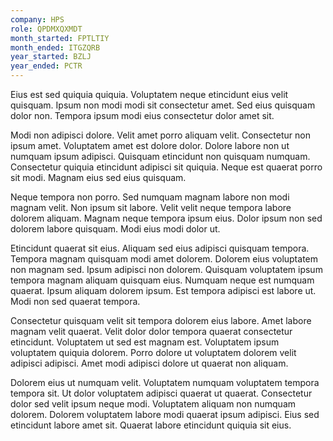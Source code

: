 ```yaml
---
company: HPS
role: QPDMXQXMDT
month_started: FPTLTIY
month_ended: ITGZQRB
year_started: BZLJ
year_ended: PCTR
---
```


Eius est sed quiquia quiquia. Voluptatem neque etincidunt eius velit quisquam. Ipsum non modi modi sit consectetur amet. Sed eius quisquam dolor non. Tempora ipsum modi eius consectetur dolor amet sit.

Modi non adipisci dolore. Velit amet porro aliquam velit. Consectetur non ipsum amet. Voluptatem amet est dolore dolor. Dolore labore non ut numquam ipsum adipisci. Quisquam etincidunt non quisquam numquam. Consectetur quiquia etincidunt adipisci sit quiquia. Neque est quaerat porro sit modi. Magnam eius sed eius quisquam.

Neque tempora non porro. Sed numquam magnam labore non modi magnam velit. Non ipsum sit labore. Velit velit neque tempora labore dolorem aliquam. Magnam neque tempora ipsum eius. Dolor ipsum non sed dolorem labore quisquam. Modi eius modi dolor ut.

Etincidunt quaerat sit eius. Aliquam sed eius adipisci quisquam tempora. Tempora magnam quisquam modi amet dolorem. Dolorem eius voluptatem non magnam sed. Ipsum adipisci non dolorem. Quisquam voluptatem ipsum tempora magnam aliquam quisquam eius. Numquam neque est numquam quaerat. Ipsum aliquam dolorem ipsum. Est tempora adipisci est labore ut. Modi non sed quaerat tempora.

Consectetur quisquam velit sit tempora dolorem eius labore. Amet labore magnam velit quaerat. Velit dolor dolor tempora quaerat consectetur etincidunt. Voluptatem ut sed est magnam est. Voluptatem ipsum voluptatem quiquia dolorem. Porro dolore ut voluptatem dolorem velit adipisci adipisci. Amet modi adipisci dolore ut quaerat non aliquam.

Dolorem eius ut numquam velit. Voluptatem numquam voluptatem tempora tempora sit. Ut dolor voluptatem adipisci quaerat ut quaerat. Consectetur dolor sed velit ipsum neque modi. Voluptatem aliquam non numquam dolorem. Dolorem voluptatem labore modi quaerat ipsum adipisci. Eius sed etincidunt labore amet sit. Quaerat labore etincidunt quiquia sit eius.
    